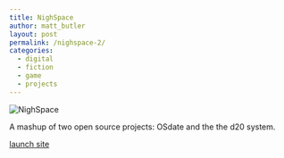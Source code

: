 ```yaml
---
title: NighSpace
author: matt_butler
layout: post
permalink: /nighspace-2/
categories:
  - digital
  - fiction
  - game
  - projects
---
```

![NighSpace][1]

A mashup of two open source projects: OSdate and the the d20 system.

<a title="NighSpace" target="_blank" href="http://www.nighspace.com">launch site </a>

 [1]: http://www.mbutler.org/images/nighspace.jpg "NighSpace"